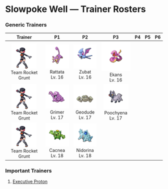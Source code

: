 # Slowpoke Well — Trainer Rosters

### Generic Trainers

| Trainer | P1 | P2 | P3 | P4 | P5 | P6 |
|:-------:|:--:|:--:|:--:|:--:|:--:|:--:|
| ![Team Rocket Grunt](../../assets/trainers/rocket_grunt.png "Team Rocket Grunt")<br>Team Rocket Grunt | ![Rattata](../../assets/sprites/rattata/front.gif "Rattata")<br>Rattata<br>Lv. 16 | ![Zubat](../../assets/sprites/zubat/front.gif "Zubat")<br>Zubat<br>Lv. 16 | ![Ekans](../../assets/sprites/ekans/front.gif "Ekans")<br>Ekans<br>Lv. 16 |
| ![Team Rocket Grunt](../../assets/trainers/rocket_grunt.png "Team Rocket Grunt")<br>Team Rocket Grunt | ![Grimer](../../assets/sprites/grimer/front.gif "Grimer")<br>Grimer<br>Lv. 17 | ![Geodude](../../assets/sprites/geodude/front.gif "Geodude")<br>Geodude<br>Lv. 17 | ![Poochyena](../../assets/sprites/poochyena/front.gif "Poochyena")<br>Poochyena<br>Lv. 17 |
| ![Team Rocket Grunt](../../assets/trainers/rocket_grunt.png "Team Rocket Grunt")<br>Team Rocket Grunt | ![Cacnea](../../assets/sprites/cacnea/front.gif "Cacnea")<br>Cacnea<br>Lv. 18 | ![Nidorina](../../assets/sprites/nidorina/front.gif "Nidorina")<br>Nidorina<br>Lv. 18 |


### Important Trainers

1. [Executive Proton](important_trainers.md#executive-proton)
